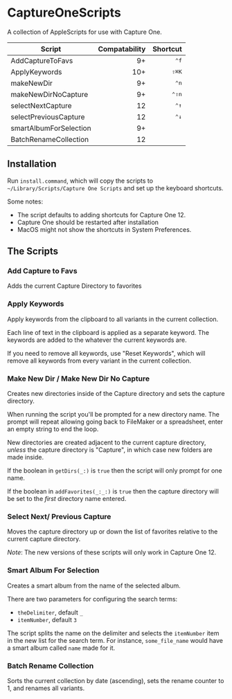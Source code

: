 # CaptureOneScripts
A collection of AppleScripts for use with Capture One. 

| Script                 | Compatability | Shortcut       |
|------------------------|--------------:|----------------:|
| AddCaptureToFavs       | 9+            | <kbd>⌃f</kbd> |
| ApplyKeywords          | 10+           | <kbd>⇧⌘K</kbd> |
| makeNewDir             | 9+            | <kbd>⌃n</kbd>  |
| makeNewDirNoCapture    | 9+            | <kbd>⌃⇧n</kbd> |
| selectNextCapture      | 12            | <kbd>⌃↑</kbd>  |
| selectPreviousCapture  | 12            | <kbd>⌃↓</kbd>  |
| smartAlbumForSelection | 9+            | |
| BatchRenameCollection  | 12            | |


## Installation

Run `install.command`, which will copy the scripts to `~/Library/Scripts/Capture One Scripts` and set up the keyboard shortcuts. 

Some notes:

- The script defaults to adding shortcuts for Capture One 12. 
- Capture One should be restarted after installation
- MacOS might not show the shortcuts in System Preferences. 


## The Scripts

### Add Capture to Favs

Adds the current Capture Directory to favorites

### Apply Keywords

Apply keywords from the clipboard to all variants in the current collection.

Each line of text in the clipboard is applied as a separate keyword. The keywords are added to the whatever the current keywords are.

If you need to remove all keywords, use "Reset Keywords", which will remove all
keywords from every variant in the current collection.

### Make New Dir / Make New Dir No Capture

Creates new directories inside of the Capture directory and sets the capture directory.

When running the script you'll be prompted for a new directory name. The prompt
will repeat allowing going back to FileMaker or a spreadsheet, enter an empty string to end the loop.

New directories are created adjacent to the current capture directory, _unless_
the capture directory is "Capture", in which case new folders are made inside.

If the boolean in `getDirs(_:)` is `true` then the script will only prompt for one name. 

If the boolean in `addFavorites(_:_:)` is `true` then the capture directory will be set to the *first* directory name entered.

### Select Next/ Previous Capture

Moves the capture directory up or down the list of favorites relative to the current capture directory. 

_Note_: The new versions of these scripts will only work in Capture One 12. 

[favorite_order]: https://emorydunn.com/2018/02/27/Capture-One-Collections-and-AppleScript

### Smart Album For Selection

Creates a smart album from the name of the selected album. 

There are two parameters for configuring the search terms:

- `theDelimiter`, default `_`
- `itemNumber`, default `3`

The script splits the name on the delimiter and selects the `itemNumber` item in the new list for the search term. For instance, `some_file_name` would have a smart album called `name` made for it. 

### Batch Rename Collection

Sorts the current collection by date (ascending), sets the rename counter to 1, and renames all variants. 
